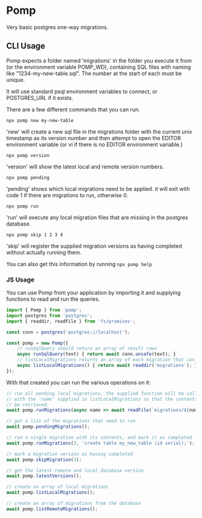# Pomp

Very basic postgres one-way migrations.

## CLI Usage

Pomp expects a folder named 'migrations' in the folder you execute it from (or the environment variable POMP_WD), containing SQL files with naming like "1234-my-new-table.sql". The number at the start of each must be unique.

It will use standard psql environment variables to connect, or POSTGRES_URL if it exists.

There are a few different commands that you can run.

    npx pomp new my-new-table

'new' will create a new sql file in the migrations folder with the current unix timestamp as its version number and then attempt to open the EDITOR environment variable (or vi if there is no EDITOR environment variable.)

    npx pomp version

'version' will show the latest local and remote version numbers.

    npx pomp pending

'pending' shows which local migrations need to be applied. it will exit with code 1 if there are migrations to run, otherwise 0.

    npx pomp run

'run' will execute any local migration files that are missing in the postgres database.

    npx pomp skip 1 2 3 4

'skip' will register the supplied migration versions as having completed without actually running them.

You can also get this information by running `npx pomp help`

### JS Usage

You can use Pomp from your application by importing it and supplying functions to read and run the queries.

```js
import { Pomp } from 'pomp';
import postgres from 'postgres';
import { readdir, readFile } from 'fs/promises';

const conn = postgres('postgres://localhost');

const pomp = new Pomp({
    // runSqlQuery should return an array of result rows
    async runSqlQuery(text) { return await conn.unsafe(text); }
    // listLocalMigrations returns an array of each migration that can be executed.
    async listLocalMigrations() { return await readdir('migrations'); }
});
```

With that created you can run the various operations on it:

```js
// run all pending local migrations, the supplied function will be called
// with the 'name' supplied in listLocalMigrations so that the contents can
// be retrieved.
await pomp.runMigrations(async name => await readFile(`migrations/${name}`, 'utf-8'));

// get a list of the migrations that need to run
await pomp.pendingMigrations();

// run a single migration with its contents, and mark it as completed
await pomp.runMigrations(3, 'create table my_new_table (id serial);');

// mark a migration version as having completed
await pomp.skipMigration(3);

// get the latest remote and local database version
await pomp.latestVersions();

// create an array of local migrations
await pomp.listLocalMigrations();

// create an array of migrations from the database
await pomp.listRemoteMigrations(); 
```

